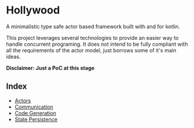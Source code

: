 # Hollywood

A minimalistic type safe actor based framework built with and for kotlin.

This project leverages several technologies to provide an easier way to handle concurrent programing. It does not intend to be fully compliant with all the requirements of the actor model, just borrows some of it's main ideas.

**Disclaimer: Just a PoC at this stage**

## Index

- [Actors](./doc/Actors.md)
- [Communication](./doc/Communication.md)
- [Code Generation](./doc/CodeGeneration.md)
- [State Persistence](./doc/StatePersistence.md)